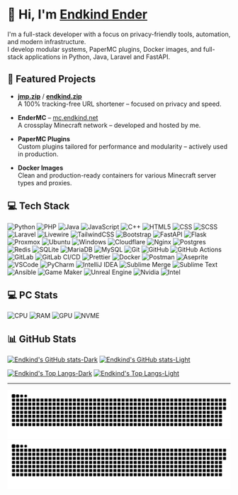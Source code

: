 # 👋 Hi, I'm [Endkind Ender](https://jmp.zip/PIG4ANgXzP)

I'm a full-stack developer with a focus on privacy-friendly tools, automation, and modern infrastructure.  
I develop modular systems, PaperMC plugins, Docker images, and full-stack applications in Python, Java, Laravel and FastAPI.

## 🚀 Featured Projects

- **[jmp.zip](https://jmp.zip)** / **[endkind.zip](https://endkind.zip)**  
  A 100% tracking-free URL shortener – focused on privacy and speed.

- **EnderMC** – [mc.endkind.net](https://mc.endkind.net)  
  A crossplay Minecraft network – developed and hosted by me.

- **PaperMC Plugins**  
  Custom plugins tailored for performance and modularity – actively used in production.

- **Docker Images**  
  Clean and production-ready containers for various Minecraft server types and proxies.

## 💻 Tech Stack

![Python](https://img.shields.io/badge/python-3670A0?style=for-the-badge&logo=python&logoColor=white)
![PHP](https://img.shields.io/badge/php-777BB4.svg?style=for-the-badge&logo=php&logoColor=white)
![Java](https://img.shields.io/badge/java-ED8B00.svg?style=for-the-badge&logo=openjdk&logoColor=white)
![JavaScript](https://img.shields.io/badge/JavaScript-F6DD1E.svg?style=for-the-badge&logo=javascript&logoColor=white)
![C++](https://img.shields.io/badge/C++-004480.svg?style=for-the-badge&logo=cplusplus&logoColor=white)
![HTML5](https://img.shields.io/badge/html5-E34F26.svg?style=for-the-badge&logo=html5&logoColor=white)
![CSS](https://img.shields.io/badge/css-254CE3.svg?style=for-the-badge&logo=css&logoColor=white)
![SCSS](https://img.shields.io/badge/scss-CC6699.svg?style=for-the-badge&logo=sass&logoColor=white)
![Laravel](https://img.shields.io/badge/laravel-FF2D20.svg?style=for-the-badge&logo=laravel&logoColor=white)
![Livewire](https://img.shields.io/badge/livewire-4e56a6.svg?style=for-the-badge&logo=livewire&logoColor=white)
![TailwindCSS](https://img.shields.io/badge/tailwindcss-38B2AC.svg?style=for-the-badge&logo=tailwind-css&logoColor=white)
![Bootstrap](https://img.shields.io/badge/bootstrap-8511FA.svg?style=for-the-badge&logo=bootstrap&logoColor=white)
![FastAPI](https://img.shields.io/badge/FastAPI-005571?style=for-the-badge&logo=fastapi&logoColor=white)
![Flask](https://img.shields.io/badge/flask-000000.svg?style=for-the-badge&logo=flask&logoColor=white)
![Proxmox](https://img.shields.io/badge/Proxmox-e57100?style=for-the-badge&logo=proxmox&logoColor=white)
![Ubuntu](https://img.shields.io/badge/Ubuntu-e95420?style=for-the-badge&logo=ubuntu&logoColor=white)
![Windows](https://img.shields.io/badge/Windows-00A1F7?style=for-the-badge&logo=windows&logoColor=white)
![Cloudflare](https://img.shields.io/badge/Cloudflare-F38020?style=for-the-badge&logo=Cloudflare&logoColor=white)
![Nginx](https://img.shields.io/badge/nginx-009639.svg?style=for-the-badge&logo=nginx&logoColor=white)
![Postgres](https://img.shields.io/badge/postgres-316192.svg?style=for-the-badge&logo=postgresql&logoColor=white)
![Redis](https://img.shields.io/badge/redis-DD0031.svg?style=for-the-badge&logo=redis&logoColor=white)
![SQLite](https://img.shields.io/badge/sqlite-07405e.svg?style=for-the-badge&logo=sqlite&logoColor=white)
![MariaDB](https://img.shields.io/badge/MariaDB-003545?style=for-the-badge&logo=mariadb&logoColor=white)
![MySQL](https://img.shields.io/badge/mysql-4479A1.svg?style=for-the-badge&logo=mysql&logoColor=white)
![Git](https://img.shields.io/badge/git-F05033.svg?style=for-the-badge&logo=git&logoColor=white)
![GitHub](https://img.shields.io/badge/github-121011.svg?style=for-the-badge&logo=github&logoColor=white)
![GitHub Actions](https://img.shields.io/badge/github%20actions-2671E5.svg?style=for-the-badge&logo=githubactions&logoColor=white)
![GitLab](https://img.shields.io/badge/gitlab-181717.svg?style=for-the-badge&logo=gitlab)
![GitLab CI/CD](https://img.shields.io/badge/gitlab%20ci%2Fcd-181717.svg?style=for-the-badge&logo=gitlab)
![Prettier](https://img.shields.io/badge/prettier-F7B93E.svg?style=for-the-badge&logo=prettier&logoColor=black)
![Docker](https://img.shields.io/badge/docker-0db7ed.svg?style=for-the-badge&logo=docker&logoColor=white)
![Postman](https://img.shields.io/badge/Postman-FF6C37?style=for-the-badge&logo=postman&logoColor=white)
![Aseprite](https://img.shields.io/badge/Aseprite-FFFFFF?style=for-the-badge&logo=Aseprite)
![VSCode](https://img.shields.io/badge/VSCode-23a8f2?style=for-the-badge&logo=vscode)
![PyCharm](https://img.shields.io/badge/PyCharm-00d886?style=for-the-badge&logo=pycharm)
![IntelliJ IDEA](https://img.shields.io/badge/IntelliJ_IDEA-007eff?style=for-the-badge&logo=intellijidea)
![Sublime Merge](https://img.shields.io/badge/Sublime_Merge-00e6e7.svg?style=for-the-badge&logo=sublimemerge&logoColor=white)
![Sublime Text](https://img.shields.io/badge/Sublime_Text-FF9800.svg?style=for-the-badge&logo=sublimetext&logoColor=white)
![Ansible](https://img.shields.io/badge/ansible-1A1918.svg?style=for-the-badge&logo=ansible&logoColor=white)
![Game Maker](https://img.shields.io/badge/game_maker-000000.svg?style=for-the-badge&logo=gamemaker&logoColor=white)
![Unreal Engine](https://img.shields.io/badge/unrealengine-313131.svg?style=for-the-badge&logo=unrealengine&logoColor=white)
![Nvidia](https://img.shields.io/badge/Nvidia-76B900.svg?style=for-the-badge&logo=nvidia&logoColor=white)
![Intel](https://img.shields.io/badge/intel-0071c5.svg?style=for-the-badge&logo=intel&logoColor=white)

## 💻 PC Stats

![CPU](https://img.shields.io/badge/Intel_Core_i9--13900HX-6400f4?style=for-the-badge&label=CPU)
![RAM](https://img.shields.io/badge/64GB-6400f4?style=for-the-badge&label=RAM)
![GPU](https://img.shields.io/badge/Nvidia_GeForce_4070-6400f4?style=for-the-badge&label=GPU)
![NVME](https://img.shields.io/badge/2x4TB-6400f4?style=for-the-badge&label=NVME)

## 📊 GitHub Stats

[![Endkind's GitHub stats-Dark](https://github-readme-stats.vercel.app/api?username=endkind&show_icons=true&icon_color=6400d4&theme=dark#gh-dark-mode-only)](https://github.com/anuraghazra/github-readme-stats#responsive-card-theme#gh-dark-mode-only)
[![Endkind's GitHub stats-Light](https://github-readme-stats.vercel.app/api?username=endkind&show_icons=true&icon_color=6400d4&theme=default#gh-light-mode-only)](https://github.com/anuraghazra/github-readme-stats#responsive-card-theme#gh-light-mode-only)

[![Endkind's Top Langs-Dark](https://github-readme-stats.vercel.app/api/top-langs/?username=endkind&layout=compact&theme=dark#gh-dark-mode-only)](https://github.com/anuraghazra/github-readme-stats#responsive-card-theme#gh-dark-mode-only)
[![Endkind's Top Langs-Light](https://github-readme-stats.vercel.app/api/top-langs/?username=endkind&layout=compact&theme=default#gh-light-mode-only)](https://github.com/anuraghazra/github-readme-stats#responsive-card-theme#gh-light-mode-only)

---

![GitHub Snake Dark](https://raw.githubusercontent.com/endkind/endkind/output/github-snake-dark.svg#gh-dark-mode-only)
![GitHub Snake Light](https://raw.githubusercontent.com/endkind/endkind/output/github-snake.svg#gh-light-mode-only)
